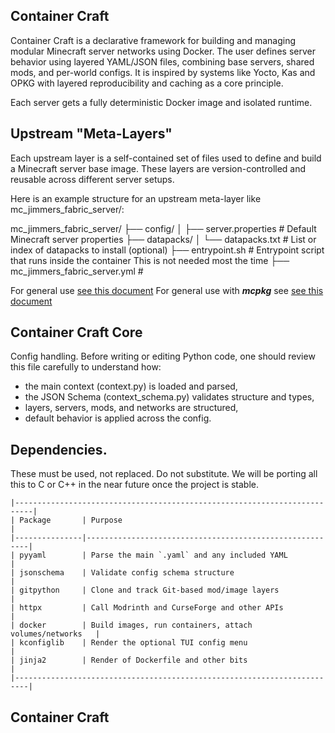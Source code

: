 ## Container Craft

Container Craft is a declarative framework for building and managing modular Minecraft server networks using Docker.
The user defines server behavior using layered YAML/JSON files, combining base servers, shared mods, and per-world configs.
It is inspired by systems like Yocto, Kas and OPKG with layered reproducibility and caching as a core principle.

Each server gets a fully deterministic Docker image and isolated runtime.

## Upstream "Meta-Layers"

Each upstream layer is a self-contained set of files used to define and build a Minecraft server base image. These layers are version-controlled and reusable across different server setups.

Here is an example structure for an upstream meta-layer like mc_jimmers_fabric_server/:


mc_jimmers_fabric_server/
├── config/
│   ├── server.properties               # Default Minecraft server properties
├── datapacks/
│   └── datapacks.txt                   # List or index of datapacks to install (optional)
├── entrypoint.sh                       # Entrypoint script that runs inside the container This is not needed most the time
├── mc_jimmers_fabric_server.yml        # 

For general use [see this document](docs/container_craft.md)
For general use with ***mcpkg*** see [see this document](docs/mcpkg.md)


## Container Craft Core

Config handling. 
Before writing or editing Python code, one should review this file carefully to understand how:
* the main context (context.py) is loaded and parsed,
* the JSON Schema (context_schema.py) validates structure and types,
* layers, servers, mods, and networks are structured,
* default behavior is applied across the config.


## Dependencies. 
 
These must be used, not replaced. Do not substitute. We will be porting all this to C  or C++ in the near future once the project is stable.


```
|--------------------------------------------------------------------------|
| Package       | Purpose                                                 |
|---------------|---------------------------------------------------------|
| pyyaml        | Parse the main `.yaml` and any included YAML            |
| jsonschema    | Validate config schema structure                        |
| gitpython     | Clone and track Git-based mod/image layers              |
| httpx         | Call Modrinth and CurseForge and other APIs             |
| docker        | Build images, run containers, attach volumes/networks   |
| kconfiglib    | Render the optional TUI config menu                     |
| jinja2        | Render of Dockerfile and other bits                     |
|-------------------------------------------------------------------------|
```

## Container Craft



